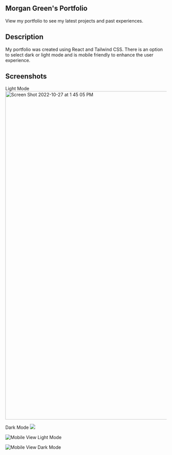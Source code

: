 ## Morgan Green's Portfolio

View my portfolio to see my latest projects and past experiences.

## Description
My portfolio was created using React and Tailwind CSS. There is an option to select dark or light mode and is mobile friendly to enhance the user experience.

## Screenshots

Light Mode
<img width="1024" alt="Screen Shot 2022-10-27 at 1 45 05 PM" src="../portfolio/src/assets/mainpagelightmode.png">

Dark Mode
![](../portfolio/src/assets/mainpagedarkmode.png)

![Mobile View Light Mode](../../../Desktop/Screen%20Shot%202023-01-12%20at%2011.45.37%20AM.png)

![Mobile View Dark Mode](../../../Desktop/Screen%20Shot%202023-01-12%20at%2011.45.51%20AM.png)

